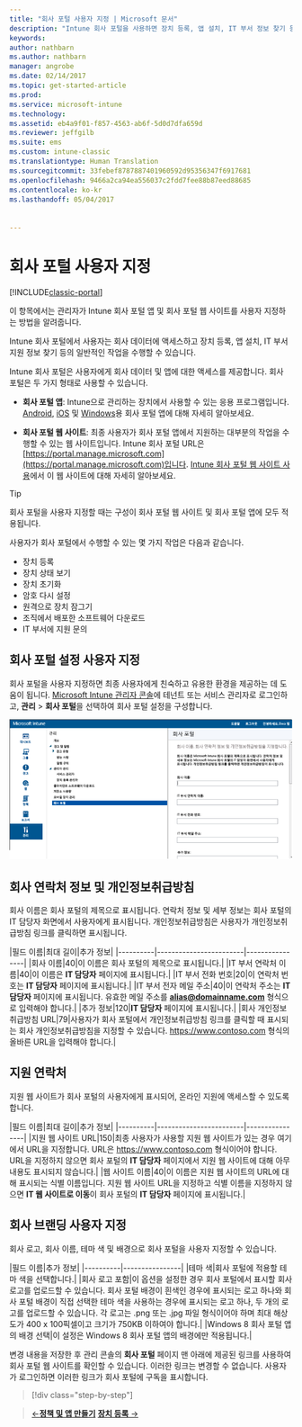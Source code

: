 ```yaml
---
title: "회사 포털 사용자 지정 | Microsoft 문서"
description: "Intune 회사 포털을 사용하면 장치 등록, 앱 설치, IT 부서 정보 찾기 등과 같은 일반적인 작업 수행할 수 있습니다."
keywords: 
author: nathbarn
ms.author: nathbarn
manager: angrobe
ms.date: 02/14/2017
ms.topic: get-started-article
ms.prod: 
ms.service: microsoft-intune
ms.technology: 
ms.assetid: eb4a9f01-f857-4563-ab6f-5d0d7dfa659d
ms.reviewer: jeffgilb
ms.suite: ems
ms.custom: intune-classic
ms.translationtype: Human Translation
ms.sourcegitcommit: 33febef8787887401960592d95356347f6917681
ms.openlocfilehash: 9466a2ca94ea556037c2fdd7fee88b87eed88685
ms.contentlocale: ko-kr
ms.lasthandoff: 05/04/2017


---
```


# <a name="customize-the-company-portal"></a>회사 포털 사용자 지정

[!INCLUDE[classic-portal](../includes/classic-portal.md)]

이 항목에서는 관리자가 Intune 회사 포털 앱 및 회사 포털 웹 사이트를 사용자 지정하는 방법을 알려줍니다.

Intune 회사 포털에서 사용자는 회사 데이터에 액세스하고 장치 등록, 앱 설치, IT 부서 지원 정보 찾기 등의 일반적인 작업을 수행할 수 있습니다.

Intune 회사 포털은 사용자에게 회사 데이터 및 앱에 대한 액세스를 제공합니다. 회사 포털은 두 가지 형태로 사용할 수 있습니다.

-   **회사 포털 앱**: Intune으로 관리하는 장치에서 사용할 수 있는 응용 프로그램입니다. [Android](/Intune/EndUser/using-your-android-device-with-intune), [iOS](/Intune/EndUser/using-your-iOS-or-macOS-device-with-intune) 및 [Windows](/Intune/EndUser/using-your-windows-device-with-intune)용 회사 포털 앱에 대해 자세히 알아보세요.


- **회사 포털 웹 사이트**: 최종 사용자가 회사 포털 앱에서 지원하는 대부분의 작업을 수행할 수 있는 웹 사이트입니다. Intune 회사 포털 URL은 [https://portal.manage.microsoft.com](https://portal.manage.microsoft.com)입니다. [Intune 회사 포털 웹 사이트 사용](/Intune/EndUser/using-the-intune-company-portal-website)에서 이 웹 사이트에 대해 자세히 알아보세요.

> [!TIP]
> 회사 포털을 사용자 지정할 때는 구성이 회사 포털 웹 사이트 및 회사 포털 앱에 모두 적용됩니다.

사용자가 회사 포털에서 수행할 수 있는 몇 가지 작업은 다음과 같습니다.

-   장치 등록
-   장치 상태 보기
-   장치 초기화
-   암호 다시 설정
-   원격으로 장치 잠그기
-   조직에서 배포한 소프트웨어 다운로드
-   IT 부서에 지원 문의

## <a name="customize-company-portal-settings"></a>회사 포털 설정 사용자 지정
회사 포털을 사용자 지정하면 최종 사용자에게 친숙하고 유용한 환경을 제공하는 데 도움이 됩니다. [Microsoft Intune 관리자 콘솔](https://manage.microsoft.com)에 테넌트 또는 서비스 관리자로 로그인하고, **관리** &gt; **회사 포털**을 선택하여 회사 포털 설정을 구성합니다.

![admin-console-admin-workspace-comp-portal-settings](./media/companyportal.png)

## <a name="company-contact-information-and-privacy-statement"></a>회사 연락처 정보 및 개인정보취급방침
회사 이름은 회사 포털의 제목으로 표시됩니다. 연락처 정보 및 세부 정보는 회사 포털의 IT 담당자 화면에서 사용자에게 표시됩니다. 개인정보취급방침은 사용자가 개인정보취급방침 링크를 클릭하면 표시됩니다.

|필드 이름|최대 길이|추가 정보|
    |----------|------------------------|----------------|
    |회사 이름|40|이 이름은 회사 포털의 제목으로 표시됩니다.|
    |IT 부서 연락처 이름|40|이 이름은 **IT 담당자** 페이지에 표시됩니다.|
    |IT 부서 전화 번호|20|이 연락처 번호는 **IT 담당자** 페이지에 표시됩니다.|
    |IT 부서 전자 메일 주소|40|이 연락처 주소는 **IT 담당자** 페이지에 표시됩니다. 유효한 메일 주소를 **alias@domainname.com** 형식으로 입력해야 합니다.|
    |추가 정보|120|**IT 담당자** 페이지에 표시됩니다.|
    |회사 개인정보취급방침 URL|79|사용자가 회사 포털에서 개인정보취급방침 링크를 클릭할 때 표시되는 회사 개인정보취급방침을 지정할 수 있습니다. https://www.contoso.com 형식의 올바른 URL을 입력해야 합니다.|

## <a name="support-contacts"></a>지원 연락처
지원 웹 사이트가 회사 포털의 사용자에게 표시되어, 온라인 지원에 액세스할 수 있도록 합니다.

|필드 이름|최대 길이|추가 정보|
    |----------|------------------------|----------------|
    |지원 웹 사이트 URL|150|최종 사용자가 사용할 지원 웹 사이트가 있는 경우 여기에서 URL을 지정합니다. URL은 https://www.contoso.com 형식이어야 합니다. URL을 지정하지 않으면 회사 포털의 **IT 담당자** 페이지에서 지원 웹 사이트에 대해 아무 내용도 표시되지 않습니다.|
    |웹 사이트 이름|40|이 이름은 지원 웹 사이트의 URL에 대해 표시되는 식별 이름입니다. 지원 웹 사이트 URL을 지정하고 식별 이름을 지정하지 않으면 **IT 웹 사이트로 이동**이 회사 포털의 **IT 담당자** 페이지에 표시됩니다.|

## <a name="company-branding-customization"></a>회사 브랜딩 사용자 지정
회사 로고, 회사 이름, 테마 색 및 배경으로 회사 포털을 사용자 지정할 수 있습니다.

|필드 이름|추가 정보|
    |----------|----------------|
    |테마 색|회사 포털에 적용할 테마 색을 선택합니다.|
    |회사 로고 포함|이 옵션을 설정한 경우 회사 포털에서 표시할 회사 로고를 업로드할 수 있습니다. 회사 포털 배경이 흰색인 경우에 표시되는 로고 하나와 회사 포털 배경이 직접 선택한 테마 색을 사용하는 경우에 표시되는 로고 하나, 두 개의 로고를 업로드할 수 있습니다. 각 로고는 .png 또는 .jpg 파일 형식이어야 하며 최대 해상도가 400 x 100픽셀이고 크기가 750KB 이하여야 합니다.|
    |Windows 8 회사 포털 앱의 배경 선택|이 설정은 Windows 8 회사 포털 앱의 배경에만 적용됩니다.|


변경 내용을 저장한 후 관리 콘솔의 **회사 포털** 페이지 맨 아래에 제공된 링크를 사용하여 회사 포털 웹 사이트를 확인할 수 있습니다. 이러한 링크는 변경할 수 없습니다. 사용자가 로그인하면 이러한 링크가 회사 포털에 구독을 표시합니다.

>[!div class="step-by-step"]

>[&larr;**정책 및 앱 만들기**](.\start-with-a-paid-subscription-to-microsoft-intune-step-6.md)       [**장치 등록** &rarr;](.\start-with-a-paid-subscription-to-microsoft-intune-step-8.md)  

